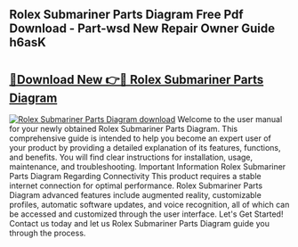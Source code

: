 ## Rolex Submariner Parts Diagram Free Pdf Download - Part-wsd New Repair Owner Guide h6asK

# <h2><a href="http://dfszyqg.blite.top/?on=Rolex+Submariner+Parts+Diagram">🔗Download New 👉🔴 Rolex Submariner Parts Diagram</a></h2>

[![Rolex Submariner Parts Diagram download](https://i.imgur.com/lujVjoI.png)](http://dfszyqg.blite.top/?on=Rolex+Submariner+Parts+Diagram)
Welcome to the user manual for your newly obtained Rolex Submariner Parts Diagram. This comprehensive guide is intended to help you become an expert user of your product by providing a detailed explanation of its features, functions, and benefits. You will find clear instructions for installation, usage, maintenance, and troubleshooting. Important Information Rolex Submariner Parts Diagram Regarding Connectivity This product requires a stable internet connection for optimal performance. Rolex Submariner Parts Diagram advanced features include augmented reality, customizable profiles, automatic software updates, and voice recognition, all of which can be accessed and customized through the user interface. Let's Get Started! Contact us today and let us Rolex Submariner Parts Diagram guide you through the process.
